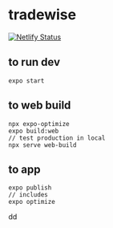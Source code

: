 # tradewise
[![Netlify Status](https://api.netlify.com/api/v1/badges/133d8f2c-c0e7-4a92-8d33-79505240e0a8/deploy-status)](https://app.netlify.com/sites/quirky-pike-7ee53b/deploys)

## to run dev

`expo start`

## to web build

```
npx expo-optimize
expo build:web
// test production in local
npx serve web-build
```

## to app

```
expo publish
// includes
expo optimize
```
dd
